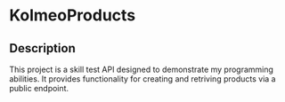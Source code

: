 # KolmeoProducts

## Description
This project is a skill test API designed to demonstrate my programming abilities. It provides functionality for creating and retriving products via a public endpoint.

